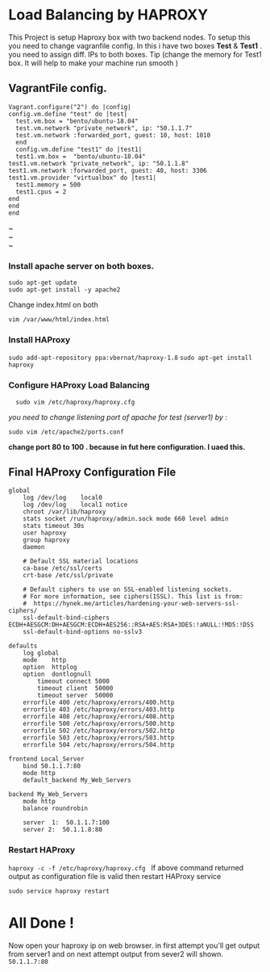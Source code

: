 # Load Balancing by HAPROXY
This Project is setup Haproxy  box with two backend nodes.
To setup this you need to change vagranfile config. In this i have two boxes **Test** & **Test1** . you need to assign diff. IPs to both boxes.
Tip (change the memory for Test1 box. It will help to make your machine run smooth )
  
## VagrantFile config.
```
Vagrant.configure("2") do |config|
config.vm.define "test" do |test|
  test.vm.box = "bento/ubuntu-18.04"
  test.vm.network "private_network", ip: "50.1.1.7"
  test.vm.network :forwarded_port, guest: 10, host: 1010
  end
  config.vm.define "test1" do |test1|
  test1.vm.box =  "bento/ubuntu-18.04"
test1.vm.network "private_network", ip: "50.1.1.8"
test1.vm.network :forwarded_port, guest: 40, host: 3306
test1.vm.provider "virtualbox" do |test1|
  test1.memory = 500
  test1.cpus = 2
end
end
end
```
~                                                                                                                                             
~                                                                                                                                             
~             
### Install apache server on both boxes.

    sudo apt-get update
    sudo apt-get install -y apache2
    
Change index.html on both 

    vim /var/www/html/index.html
    

### Install HAProxy
`sudo add-apt-repository ppa:vbernat/haproxy-1.8`
`sudo apt-get install haproxy`


### Configure HAProxy Load Balancing

  `  sudo vim /etc/haproxy/haproxy.cfg`
     
   *you need to change listening port of apache for test (server1)  by :*
   
   `sudo vim /etc/apache2/ports.conf ` 
   
  **change port 80 to 100 . because in fut here configuration. I uaed this.**  

## Final HAProxy Configuration File

```
global
	log /dev/log	local0
	log /dev/log	local1 notice
	chroot /var/lib/haproxy
	stats socket /run/haproxy/admin.sock mode 660 level admin
	stats timeout 30s
	user haproxy
	group haproxy
	daemon

	# Default SSL material locations
	ca-base /etc/ssl/certs
	crt-base /etc/ssl/private

	# Default ciphers to use on SSL-enabled listening sockets.
	# For more information, see ciphers(1SSL). This list is from:
	#  https://hynek.me/articles/hardening-your-web-servers-ssl-ciphers/
	ssl-default-bind-ciphers ECDH+AESGCM:DH+AESGCM:ECDH+AES256::RSA+AES:RSA+3DES:!aNULL:!MD5:!DSS
	ssl-default-bind-options no-sslv3

defaults
	log	global
	mode	http
	option	httplog
	option	dontlognull
        timeout connect 5000
        timeout client  50000
        timeout server  50000
	errorfile 400 /etc/haproxy/errors/400.http
	errorfile 403 /etc/haproxy/errors/403.http
	errorfile 408 /etc/haproxy/errors/408.http
	errorfile 500 /etc/haproxy/errors/500.http
	errorfile 502 /etc/haproxy/errors/502.http
	errorfile 503 /etc/haproxy/errors/503.http
	errorfile 504 /etc/haproxy/errors/504.http

frontend Local_Server
    bind 50.1.1.7:80
    mode http
    default_backend My_Web_Servers

backend My_Web_Servers
    mode http
    balance roundrobin
  
    server  1:  50.1.1.7:100
    server 2:  50.1.1.8:80 
   ```
### Restart HAProxy

`haproxy -c -f /etc/haproxy/haproxy.cfg `
If above command returned output as configuration file is valid then restart HAProxy service

`sudo service haproxy restart`

# All Done !
Now open your haproxy ip on web browser. in first attempt you'll get output from server1 and on next attempt output from sever2 will shown.
`50.1.1.7:80`
